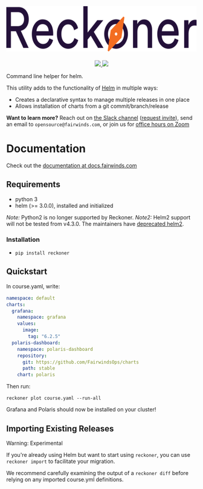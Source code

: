 <div align="center">
    <img src="img/reckoner-logo.svg" height="120" alt="Reckoner" style="padding-bottom: 20px" />
    <br>
    <a href="https://github.com/FairwindsOps/reckoner/releases">
        <img src="https://img.shields.io/github/v/release/FairwindsOps/reckoner">
    </a>
    <a href="https://join.slack.com/t/fairwindscommunity/shared_invite/zt-e3c6vj4l-3lIH6dvKqzWII5fSSFDi1g">
      <img src="https://img.shields.io/static/v1?label=Slack&message=Join+our+Community&color=4a154b&logo=slack">
    </a>
</div>

Command line helper for helm.

This utility adds to the functionality of [Helm](https://github.com/kubernetes/helm) in multiple ways:

* Creates a declarative syntax to manage multiple releases in one place
* Allows installation of charts from a git commit/branch/release

**Want to learn more?** Reach out on [the Slack channel](https://fairwindscommunity.slack.com/messages/reckoner) ([request invite](https://join.slack.com/t/fairwindscommunity/shared_invite/zt-e3c6vj4l-3lIH6dvKqzWII5fSSFDi1g)), send an email to `opensource@fairwinds.com`, or join us for [office hours on Zoom](https://fairwindscommunity.slack.com/messages/office-hours)

# Documentation
Check out the [documentation at docs.fairwinds.com](https://reckoner.docs.fairwinds.com/)

## Requirements

* python 3
* helm (>= 3.0.0), installed and initialized

*Note:* Python2 is no longer supported by Reckoner.
*Note2:* Helm2 support will not be tested from v4.3.0. The maintainers have [deprecated helm2](https://helm.sh/blog/helm-v2-deprecation-timeline/).

### Installation

* `pip install reckoner`

## Quickstart

In course.yaml, write:

```yaml
namespace: default
charts:
  grafana:
    namespace: grafana
    values:
      image:
        tag: "6.2.5"
  polaris-dashboard:
    namespace: polaris-dashboard
    repository:
      git: https://github.com/FairwindsOps/charts
      path: stable
    chart: polaris
```

Then run:

```shell
reckoner plot course.yaml --run-all
```

Grafana and Polaris should now be installed on your cluster!

## Importing Existing Releases

Warning: Experimental

If you're already using Helm but want to start using `reckoner`, you can use `reckoner import` to facilitate your migration.

We recommend carefully examining the output of a `reckoner diff` before relying on any imported course.yml definitions.

